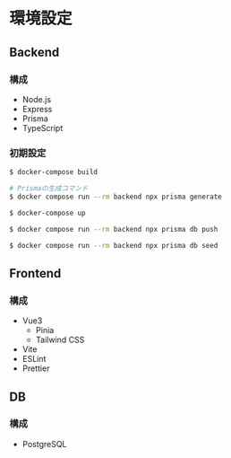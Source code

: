 # 環境設定

## Backend

### 構成

- Node.js
- Express
- Prisma
- TypeScript

### 初期設定

```bash
$ docker-compose build

# Prismaの生成コマンド
$ docker compose run --rm backend npx prisma generate

$ docker-compose up

$ docker compose run --rm backend npx prisma db push

$ docker compose run --rm backend npx prisma db seed
```

## Frontend

### 構成

- Vue3
  - Pinia
  - Tailwind CSS
- Vite
- ESLint
- Prettier

## DB

### 構成

- PostgreSQL
